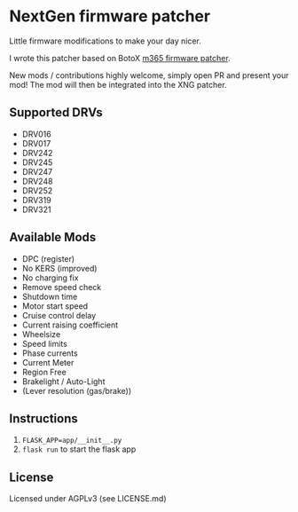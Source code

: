# NextGen firmware patcher
Little firmware modifications to make your day  nicer.

I wrote this patcher based on BotoX [m365 firmware patcher](https://github.com/BotoX/xiaomi-m365-firmware-patcher).

New mods / contributions highly welcome, simply open PR and present your mod!
The mod will then be integrated into the XNG patcher.

## Supported DRVs
* DRV016
* DRV017
* DRV242
* DRV245
* DRV247
* DRV248
* DRV252
* DRV319
* DRV321

## Available Mods
* DPC (register)
* No KERS (improved)
* No charging fix
* Remove speed check
* Shutdown time
* Motor start speed
* Cruise control delay
* Current raising coefficient
* Wheelsize
* Speed limits
* Phase currents
* Current Meter
* Region Free
* Brakelight / Auto-Light
* (Lever resolution (gas/brake))

## Instructions
1. `FLASK_APP=app/__init__.py`
2. `flask run` to start the flask app

## License
Licensed under AGPLv3 (see LICENSE.md)
